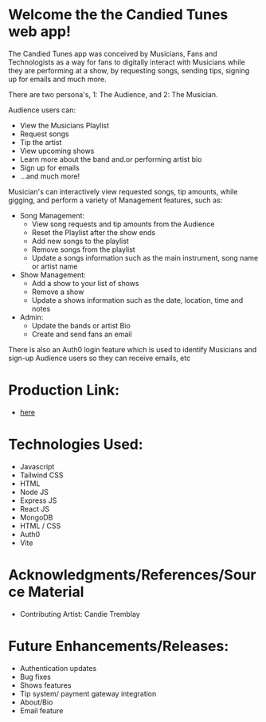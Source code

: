 # Welcome the the Candied Tunes web app!  

The Candied Tunes app was conceived by Musicians, Fans and Technologists as a way for fans to digitally interact with Musicians while they are performing at a show, by requesting songs, sending tips, signing up for emails and much more.  

There are two persona's, 1: The Audience, and 2: The Musician. 

Audience users can:
- View the Musicians Playlist
- Request songs
- Tip the artist
- View upcoming shows
- Learn more about the band and.or performing artist bio
- Sign up for emails
- ...and much more!  

Musician's can interactively view requested songs, tip amounts, while gigging, and perform a variety of Management features, such as:
- Song Management:
    - View song requests and tip amounts from the Audience
    - Reset the Playlist after the show ends
    - Add new songs to the playlist
    - Remove songs from the playlist
    - Update a songs information such as the main instrument, song name or artist name
- Show Management:
    - Add a show to your list of shows
    - Remove a show 
    - Update a shows information such as the date, location, time and notes
- Admin:
    - Update the bands or artist Bio
    - Create and send fans an email

There is also an Auth0 login feature which is used to identify Musicians and sign-up Audience users so they can receive emails, etc


# Production Link:

- [here](https://candied-tunes.netlify.app/)


# Technologies Used:

- Javascript
- Tailwind CSS
- HTML
- Node JS
- Express JS
- React JS
- MongoDB
- HTML / CSS
- Auth0
- Vite


# Acknowledgments/References/Source Material

- Contributing Artist:  Candie Tremblay


# Future Enhancements/Releases:

- Authentication updates
- Bug fixes
- Shows features
- Tip system/ payment gateway integration
- About/Bio
- Email feature